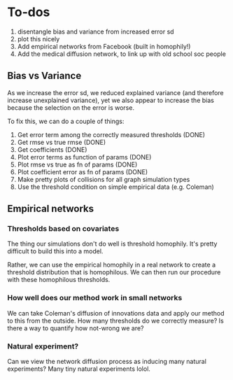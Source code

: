 # To-dos
1. disentangle bias and variance from increased error sd
2. plot this nicely
3. Add empirical networks from Facebook (built in homophily!)
4. Add the medical diffusion network, to link up with old school soc people

## Bias vs Variance
As we increase the error sd, we reduced explained variance (and therefore increase unexplained variance), yet we also appear to increase the bias because the selection on the error is worse.

To fix this, we can do a couple of things:
1. Get error term among the correctly measured thresholds (DONE)
2. Get rmse vs true rmse (DONE)
3. Get coefficients (DONE)
4. Plot error terms as function of params (DONE)
5. Plot rmse vs true as fn of params (DONE)
6. Plot coefficient error as fn of params (DONE)
7. Make pretty plots of collisions for all graph simulation types
8. Use the threshold condition on simple empirical data (e.g. Coleman)

## Empirical networks

### Thresholds based on covariates

The thing our simulations don't do well is threshold homophily. It's pretty difficult to build this into a model.

Rather, we can use the empirical homophily in a real network to create a threshold distribution that is homophilous. We can then run our procedure with these homophilous thresholds.

### How well does our method work in small networks

We can take Coleman's diffusion of innovations data and apply our method to this from the outside. How many thresholds do we correctly measure? Is there a way to quantify how not-wrong we are?

### Natural experiment?

Can we view the network diffusion process as inducing many natural experiments? Many tiny natural experiments lolol.
